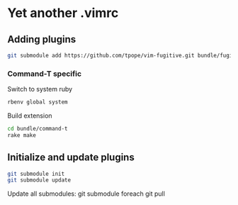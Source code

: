 # Yet another .vimrc

## Adding plugins

```bash
git submodule add https://github.com/tpope/vim-fugitive.git bundle/fugitive
```

### Command-T specific

Switch to system ruby
```bash
rbenv global system

```

Build extension

```bash
cd bundle/command-t
rake make
```

## Initialize and update plugins

```bash
git submodule init
git submodule update
```

Update all submodules: git submodule foreach git pull
